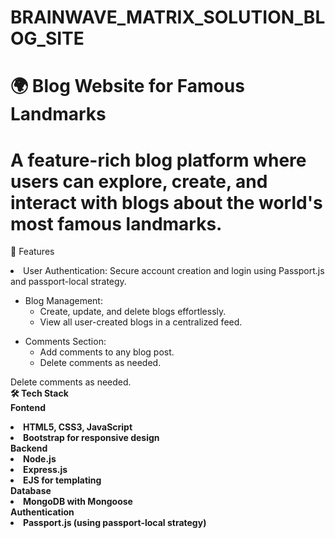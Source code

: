 # BRAINWAVE_MATRIX_SOLUTION_BLOG_SITE
# 🌍 Blog Website for Famous Landmarks
# A feature-rich blog platform where users can explore, create, and interact with blogs about the world's most famous landmarks.

🚀 Features
<li> User Authentication: Secure account creation and login using Passport.js and passport-local strategy.
</li>
<ul>
<li>Blog Management:
    <ul>
      <li>Create, update, and delete blogs effortlessly.
</li>
      <li>View all user-created blogs in a centralized feed.
</li>
    </ul>
    </li>  
</ul>

<ul>
<li>Comments Section:
    <ul>
      <li>Add comments to any blog post.</li>
      <li>Delete comments as needed.</li>
    </ul>
    </li>  
</ul>

Delete comments as needed.<br/>
<b>🛠️ Tech Stack
</b> <br/>
<b>Fontend<b/>
<li>HTML5, CSS3, JavaScript</li>
<li>Bootstrap for responsive design
</li>
<b>Backend<b/>
<li>Node.js</li>
<li>Express.js
</li>
<li>EJS for templating
</li>
  <b>Database
<b/>
<li>MongoDB with Mongoose
</li>
   <b>Authentication
<b/>
  
<li>Passport.js (using passport-local strategy)
</li>
